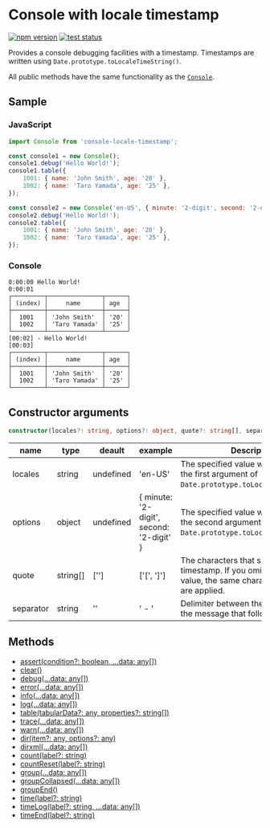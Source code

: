 # Console with locale timestamp

[![npm version](https://badge.fury.io/js/console-locale-timestamp.svg)](https://www.npmjs.com/package/console-locale-timestamp)
[![test status](https://github.com/SaekiTominaga/npm/actions/workflows/console-locale-timestamp-test.yml/badge.svg)](https://github.com/SaekiTominaga/npm/actions/workflows/console-locale-timestamp-test.yml)

Provides a console debugging facilities with a timestamp. Timestamps are written using `Date.prototype.toLocaleTimeString()`.

All public methods have the same functionality as the [`Console`](https://console.spec.whatwg.org/).

## Sample

### JavaScript

```JavaScript
import Console from 'console-locale-timestamp';

const console1 = new Console();
console1.debug('Hello World!');
console1.table({
	1001: { name: 'John Smith', age: '20' },
	1002: { name: 'Taro Yamada', age: '25' },
});

const console2 = new Console('en-US', { minute: '2-digit', second: '2-digit' }, ['[', ']'], ' - ');
console2.debug('Hello World!');
console2.table({
	1001: { name: 'John Smith', age: '20' },
	1002: { name: 'Taro Yamada', age: '25' },
});
```

### Console

```
0:00:00 Hello World!
0:00:01
┌─────────┬───────────────┬──────┐
│ (index) │     name      │ age  │
├─────────┼───────────────┼──────┤
│  1001   │ 'John Smith'  │ '20' │
│  1002   │ 'Taro Yamada' │ '25' │
└─────────┴───────────────┴──────┘
[00:02] - Hello World!
[00:03]
┌─────────┬───────────────┬──────┐
│ (index) │     name      │ age  │
├─────────┼───────────────┼──────┤
│  1001   │ 'John Smith'  │ '20' │
│  1002   │ 'Taro Yamada' │ '25' │
└─────────┴───────────────┴──────┘
```

## Constructor arguments

```TypeScript
constructor(locales?: string, options?: object, quote?: string[], separator?: string)
```

| name | type | deault | example | Description |
|-|-|-|-|-|
| locales | string | undefined | 'en-US' | The specified value will be used as the first argument of `Date.prototype.toLocaleTimeString()`. |
| options | object | undefined | { minute: '2-digit', second: '2-digit' } | The specified value will be used as the second argument of `Date.prototype.toLocaleTimeString()`. |
| quote | string[] | [''] | ['[', ']'] | The characters that surround the timestamp. If you omit the second value, the same characters as the first are applied. |
| separator | string | '' | ' - ' | Delimiter between the timestamp and the message that follows. |

## Methods

- [assert(condition?: boolean, ...data: any[])](https://console.spec.whatwg.org/#assert)
- [clear()](https://console.spec.whatwg.org/#clear)
- [debug(...data: any[])](https://console.spec.whatwg.org/#debug)
- [error(...data: any[])](https://console.spec.whatwg.org/#error)
- [info(...data: any[])](https://console.spec.whatwg.org/#info)
- [log(...data: any[])](https://console.spec.whatwg.org/#log)
- [table(tabularData?: any, properties?: string[])](https://console.spec.whatwg.org/#table)
- [trace(...data: any[])](https://console.spec.whatwg.org/#trace)
- [warn(...data: any[])](https://console.spec.whatwg.org/#warn)
- [dir(item?: any, options?: any)](https://console.spec.whatwg.org/#dir)
- [dirxml(...data: any[])](https://console.spec.whatwg.org/#dirxml)
- [count(label?: string)](https://console.spec.whatwg.org/#count)
- [countReset(label?: string)](https://console.spec.whatwg.org/#countreset)
- [group(...data: any[])](https://console.spec.whatwg.org/#group)
- [groupCollapsed(...data: any[])](https://console.spec.whatwg.org/#groupcollapsed)
- [groupEnd()](https://console.spec.whatwg.org/#groupend)
- [time(label?: string)](https://console.spec.whatwg.org/#time)
- [timeLog(label?: string, ...data: any[])](https://console.spec.whatwg.org/#timelog)
- [timeEnd(label?: string)](https://console.spec.whatwg.org/#timeend)
